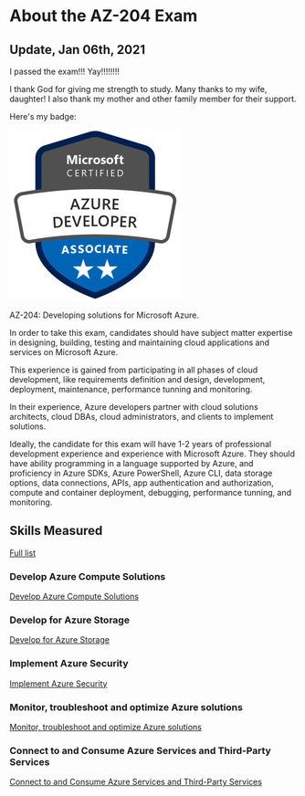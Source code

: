 # About the AZ-204 Exam

## Update, Jan 06th, 2021

I passed the exam!!! Yay!!!!!!!!

I thank God for giving me strength to study. Many thanks to my wife, daughter! I also thank my mother and other family member for their support.

Here's my badge:

<img src="../../../../assets/images/azure-developer-associate-600x600.png" width=300/>

AZ-204: Developing solutions for Microsoft Azure.

In order to take this exam, candidates should have subject matter expertise in designing, building, testing and maintaining cloud applications and services on Microsoft Azure. 

This experience is gained from participating in all phases of cloud development, like requirements definition and design, development, deployment, maintenance, performance tunning and monitoring.

In their experience, Azure developers partner with cloud solutions architects, cloud DBAs, cloud administrators, and clients to implement solutions.

Ideally, the candidate for this exam will have 1-2 years of professional development experience and experience with Microsoft Azure. They should have ability programming in a language supported by Azure, and proficiency in Azure SDKs, Azure PowerShell, Azure CLI, data storage options, data connections, APIs, app authentication and authorization, compute and container deployment, debugging, performance tunning, and monitoring. 

## Skills Measured

[Full list](SkillsMeasured.md)

### Develop Azure Compute Solutions

[Develop Azure Compute Solutions](./Develop%20Azure%20Compute%20Solutions/README.md)

### Develop for Azure Storage

[Develop for Azure Storage](./Develop%20for%20Azure%20Storage/README.md)

### Implement Azure Security

[Implement Azure Security](./Implement%20Azure%20Security/README.md)

### Monitor, troubleshoot and optimize Azure solutions

[Monitor, troubleshoot and optimize Azure solutions](./Monitor-Troubleshoot-and-Optimize%20Azure%20Solutions/README.md)

### Connect to and Consume Azure Services and Third-Party Services

[Connect to and Consume Azure Services and Third-Party Services](./Connect%20to%20and%20Consume%20Azure%20Services%20and%20Third-Party%20Services/README.md)
